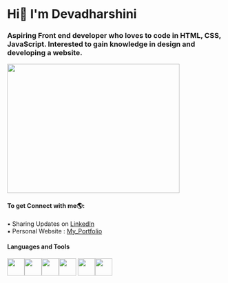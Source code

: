# Hi👋 I'm Devadharshini

<h3>Aspiring Front end developer who loves to code in HTML, CSS, JavaScript. Interested to gain knowledge in design and developing a website.</h3>
<img src="https://www.motocms.com/blog/wp-content/uploads/2019/11/how-to-become-a-web-developer.jpg"  height="300" width="400">

<h4>To get Connect with me🌎:</h4>
▪ Sharing Updates on <a href="https://www.linkedin.com/in/devadharshinisk43/">LinkedIn</a><br>
▪ Personal Website : <a href="https://melodic-cat-268440.netlify.app">My_Portfolio</a>

<h4>Languages and Tools</h4>
<p><img src="https://img.icons8.com/color/2x/html-5.png" width="40" height="40"><img src="https://img.icons8.com/color/2x/css3.png" width="40" height="40"><img src="https://icons8.com/icon/PXTY4q2Sq2lG/javascript" width="40" height="40"><img src="https://icons8.com/icon/13679/java-coffee-cup-logo" width="40" height="40">
<img src="https://icons8.com/icon/20906/git" width="40" height="40"><img src="https://img.icons8.com/color/2x/visual-studio-code-2019.png" width="40" height="40"></p>


